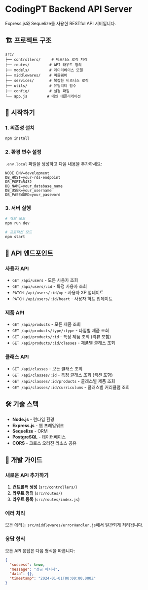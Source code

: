 # CodingPT Backend API Server

Express.js와 Sequelize를 사용한 RESTful API 서버입니다.

## 🏗️ 프로젝트 구조

```
src/
├── controllers/     # 비즈니스 로직 처리
├── routes/         # API 라우트 정의
├── models/         # 데이터베이스 모델
├── middlewares/    # 미들웨어
├── services/       # 복잡한 비즈니스 로직
├── utils/          # 유틸리티 함수
├── config/         # 설정 파일
└── app.js         # 메인 애플리케이션
```

## 🚀 시작하기

### 1. 의존성 설치
```bash
npm install
```

### 2. 환경 변수 설정
`.env.local` 파일을 생성하고 다음 내용을 추가하세요:
```env
NODE_ENV=development
DB_HOST=your-rds-endpoint
DB_PORT=5432
DB_NAME=your_database_name
DB_USER=your_username
DB_PASSWORD=your_password
```

### 3. 서버 실행
```bash
# 개발 모드
npm run dev

# 프로덕션 모드
npm start
```

## 📡 API 엔드포인트

### 사용자 API
- `GET /api/users` - 모든 사용자 조회
- `GET /api/users/:id` - 특정 사용자 조회
- `PATCH /api/users/:id/xp` - 사용자 XP 업데이트
- `PATCH /api/users/:id/heart` - 사용자 하트 업데이트

### 제품 API
- `GET /api/products` - 모든 제품 조회
- `GET /api/products/type/:type` - 타입별 제품 조회
- `GET /api/products/:id` - 특정 제품 조회 (리뷰 포함)
- `GET /api/products/:id/classes` - 제품별 클래스 조회

### 클래스 API
- `GET /api/classes` - 모든 클래스 조회
- `GET /api/classes/:id` - 특정 클래스 조회 (섹션 포함)
- `GET /api/classes/:id/products` - 클래스별 제품 조회
- `GET /api/classes/:id/curriculums` - 클래스별 커리큘럼 조회

## 🛠️ 기술 스택

- **Node.js** - 런타임 환경
- **Express.js** - 웹 프레임워크
- **Sequelize** - ORM
- **PostgreSQL** - 데이터베이스
- **CORS** - 크로스 오리진 리소스 공유

## 📝 개발 가이드

### 새로운 API 추가하기

1. **컨트롤러 생성** (`src/controllers/`)
2. **라우트 정의** (`src/routes/`)
3. **라우트 등록** (`src/routes/index.js`)

### 에러 처리

모든 에러는 `src/middlewares/errorHandler.js`에서 일관되게 처리됩니다.

### 응답 형식

모든 API 응답은 다음 형식을 따릅니다:
```json
{
  "success": true,
  "message": "성공 메시지",
  "data": {},
  "timestamp": "2024-01-01T00:00:00.000Z"
}
``` 